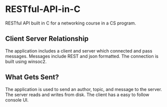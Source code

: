 # RESTful-API-in-C
RESTful API built in C for a networking course in a CS program. 

## Client Server Relationship

The application includes a client and server which connected and pass messages. Messages include REST and json formatted. The connection is built using winsoc2.

## What Gets Sent?
The application is used to send an author, topic, and message to the server. The server reads and writes from disk. The client has a easy to follow console UI. 
